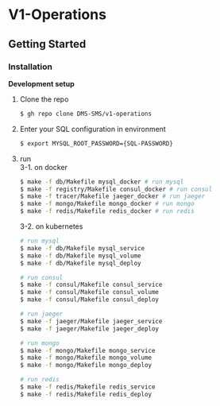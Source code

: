 # V1-Operations
## Getting Started
### Installation
__Development setup__
1. Clone the repo
    ```bash
    $ gh repo clone DMS-SMS/v1-operations
    ```
2. Enter your SQL configuration in environment
    ```bash
    $ export MYSQL_ROOT_PASSWORD={SQL-PASSWORD}
    ```
3. run  
    3-1. on docker
    ```bash
    $ make -f db/Makefile mysql_docker # run mysql
    $ make -f registry/Makefile consul_docker # run consul
    $ make -f tracer/Makefile jaeger_docker # run jaeger
    $ make -f mongo/Makefile mongo_docker # run mongo
    $ make -f redis/Makefile redis_docker # run redis
    ```
    3-2. on kubernetes
    ```bash
    # run mysql
    $ make -f db/Makefile mysql_service
    $ make -f db/Makefile mysql_volume
    $ make -f db/Makefile mysql_deploy

    # run consul
    $ make -f consul/Makefile consul_service
    $ make -f consul/Makefile consul_volume
    $ make -f consul/Makefile consul_deploy

    # run jaeger
    $ make -f jaeger/Makefile jaeger_service
    $ make -f jaeger/Makefile jaeger_deploy

    # run mongo
    $ make -f mongo/Makefile mongo_service
    $ make -f mongo/Makefile mongo_volume
    $ make -f mongo/Makefile mongo_deploy

    # run redis
    $ make -f redis/Makefile redis_service
    $ make -f redis/Makefile redis_deploy
    ```
 